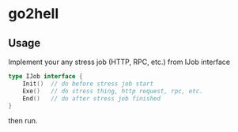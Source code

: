 # go2hell

## Usage

Implement your any stress job (HTTP, RPC, etc.) from IJob interface
```go
type IJob interface {
	Init()  // do before stress job start
	Exe()   // do stress thing, http request, rpc, etc.
	End()   // do after stress job finished
}
```

then run.